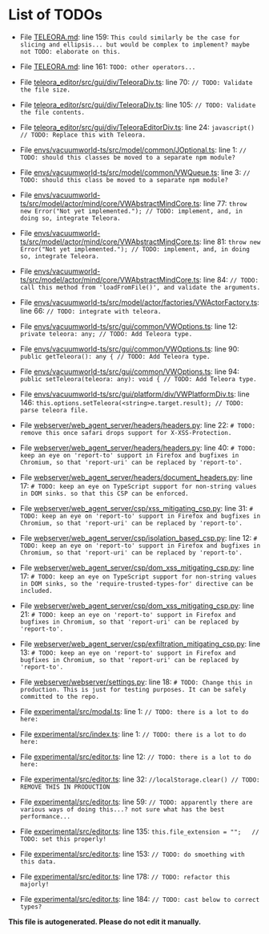 # List of TODOs

* File [TELEORA.md](/TELEORA.md): line 159: `This could similarly be the case for slicing and ellipsis... but would be complex to implement? maybe not TODO: elaborate on this.`

* File [TELEORA.md](/TELEORA.md): line 161: `TODO: other operators...`

* File [teleora_editor/src/gui/div/TeleoraDiv.ts](/teleora_editor/src/gui/div/TeleoraDiv.ts): line 70: `// TODO: Validate the file size.`

* File [teleora_editor/src/gui/div/TeleoraDiv.ts](/teleora_editor/src/gui/div/TeleoraDiv.ts): line 105: `// TODO: Validate the file contents.`

* File [teleora_editor/src/gui/div/TeleoraEditorDiv.ts](/teleora_editor/src/gui/div/TeleoraEditorDiv.ts): line 24: `javascript() // TODO: Replace this with Teleora.`

* File [envs/vacuumworld-ts/src/model/common/JOptional.ts](/envs/vacuumworld-ts/src/model/common/JOptional.ts): line 1: `// TODO: should this classes be moved to a separate npm module?`

* File [envs/vacuumworld-ts/src/model/common/VWQueue.ts](/envs/vacuumworld-ts/src/model/common/VWQueue.ts): line 3: `// TODO: should this class be moved to a separate npm module?`

* File [envs/vacuumworld-ts/src/model/actor/mind/core/VWAbstractMindCore.ts](/envs/vacuumworld-ts/src/model/actor/mind/core/VWAbstractMindCore.ts): line 77: `throw new Error("Not yet implemented."); // TODO: implement, and, in doing so, integrate Teleora.`

* File [envs/vacuumworld-ts/src/model/actor/mind/core/VWAbstractMindCore.ts](/envs/vacuumworld-ts/src/model/actor/mind/core/VWAbstractMindCore.ts): line 81: `throw new Error("Not yet implemented."); // TODO: implement, and, in doing so, integrate Teleora.`

* File [envs/vacuumworld-ts/src/model/actor/mind/core/VWAbstractMindCore.ts](/envs/vacuumworld-ts/src/model/actor/mind/core/VWAbstractMindCore.ts): line 84: `// TODO: call this method from 'loadFromFile()', and validate the arguments.`

* File [envs/vacuumworld-ts/src/model/actor/factories/VWActorFactory.ts](/envs/vacuumworld-ts/src/model/actor/factories/VWActorFactory.ts): line 66: `// TODO: integrate with teleora.`

* File [envs/vacuumworld-ts/src/gui/common/VWOptions.ts](/envs/vacuumworld-ts/src/gui/common/VWOptions.ts): line 12: `private teleora: any; // TODO: Add Teleora type.`

* File [envs/vacuumworld-ts/src/gui/common/VWOptions.ts](/envs/vacuumworld-ts/src/gui/common/VWOptions.ts): line 90: `public getTeleora(): any { // TODO: Add Teleora type.`

* File [envs/vacuumworld-ts/src/gui/common/VWOptions.ts](/envs/vacuumworld-ts/src/gui/common/VWOptions.ts): line 94: `public setTeleora(teleora: any): void { // TODO: Add Teleora type.`

* File [envs/vacuumworld-ts/src/gui/platform/div/VWPlatformDiv.ts](/envs/vacuumworld-ts/src/gui/platform/div/VWPlatformDiv.ts): line 146: `this.options.setTeleora(<string>e.target.result); // TODO: parse teleora file.`

* File [webserver/web_agent_server/headers/headers.py](/webserver/web_agent_server/headers/headers.py): line 22: `# TODO: remove this once safari drops support for X-XSS-Protection.`

* File [webserver/web_agent_server/headers/headers.py](/webserver/web_agent_server/headers/headers.py): line 40: `# TODO: keep an eye on 'report-to' support in Firefox and bugfixes in Chromium, so that 'report-uri' can be replaced by 'report-to'.`

* File [webserver/web_agent_server/headers/document_headers.py](/webserver/web_agent_server/headers/document_headers.py): line 17: `# TODO: keep an eye on TypeScript support for non-string values in DOM sinks. so that this CSP can be enforced.`

* File [webserver/web_agent_server/csp/xss_mitigating_csp.py](/webserver/web_agent_server/csp/xss_mitigating_csp.py): line 31: `# TODO: keep an eye on 'report-to' support in Firefox and bugfixes in Chromium, so that 'report-uri' can be replaced by 'report-to'.`

* File [webserver/web_agent_server/csp/isolation_based_csp.py](/webserver/web_agent_server/csp/isolation_based_csp.py): line 12: `# TODO: keep an eye on 'report-to' support in Firefox and bugfixes in Chromium, so that 'report-uri' can be replaced by 'report-to'.`

* File [webserver/web_agent_server/csp/dom_xss_mitigating_csp.py](/webserver/web_agent_server/csp/dom_xss_mitigating_csp.py): line 17: `# TODO: keep an eye on TypeScript support for non-string values in DOM sinks, so the 'require-trusted-types-for' directive can be included.`

* File [webserver/web_agent_server/csp/dom_xss_mitigating_csp.py](/webserver/web_agent_server/csp/dom_xss_mitigating_csp.py): line 21: `# TODO: keep an eye on 'report-to' support in Firefox and bugfixes in Chromium, so that 'report-uri' can be replaced by 'report-to'.`

* File [webserver/web_agent_server/csp/exfiltration_mitigating_csp.py](/webserver/web_agent_server/csp/exfiltration_mitigating_csp.py): line 13: `# TODO: keep an eye on 'report-to' support in Firefox and bugfixes in Chromium, so that 'report-uri' can be replaced by 'report-to'.`

* File [webserver/webserver/settings.py](/webserver/webserver/settings.py): line 18: `# TODO: Change this in production. This is just for testing purposes. It can be safely committed to the repo.`

* File [experimental/src/modal.ts](/experimental/src/modal.ts): line 1: `// TODO: there is a lot to do here:`

* File [experimental/src/index.ts](/experimental/src/index.ts): line 1: `// TODO: there is a lot to do here:`

* File [experimental/src/editor.ts](/experimental/src/editor.ts): line 12: `// TODO: there is a lot to do here:`

* File [experimental/src/editor.ts](/experimental/src/editor.ts): line 32: `//localStorage.clear() // TODO: REMOVE THIS IN PRODUCTION`

* File [experimental/src/editor.ts](/experimental/src/editor.ts): line 59: `// TODO: apparently there are various ways of doing this...? not sure what has the best performance...`

* File [experimental/src/editor.ts](/experimental/src/editor.ts): line 135: `this.file_extension = "";   // TODO: set this properly!`

* File [experimental/src/editor.ts](/experimental/src/editor.ts): line 153: `// TODO: do smoething with this data.`

* File [experimental/src/editor.ts](/experimental/src/editor.ts): line 178: `// TODO: refactor this majorly!`

* File [experimental/src/editor.ts](/experimental/src/editor.ts): line 184: `// TODO: cast below to correct types?`

**This file is autogenerated. Please do not edit it manually.**
